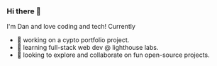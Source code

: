 ### Hi there 👋

I'm Dan and love coding and tech! Currently

- 🔭 working on a cypto portfolio project.
- 🌱 learning full-stack web dev @ lighthouse labs.
- 👯 looking to explore and collaborate on fun open-source projects.

<!--
**dantan123/dantan123** is a ✨ _special_ ✨ repository because its `README.md` (this file) appears on your GitHub profile.

Here are some ideas to get you started:
- 🤔 I’m looking for help with ...
- 💬 Ask me about ...
- 📫 How to reach me: ...
- 😄 Pronouns: ...
- ⚡ Fun fact: hitchhiked in the uk!
-->
